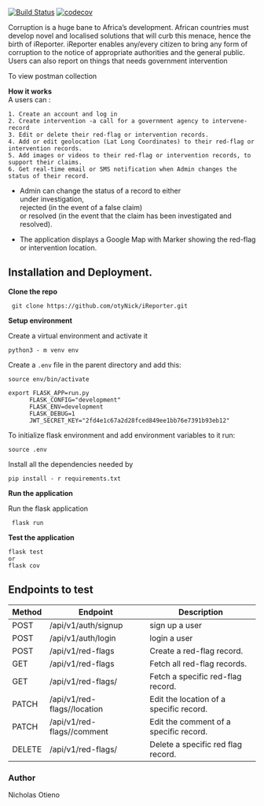 [![Build Status](https://travis-ci.org/otyNick/iReporter_v2.svg?branch=master)](https://travis-ci.org/otyNick/iReporter_v2)
[![codecov](https://codecov.io/gh/otyNick/iReporter_v2/branch/master/graph/badge.svg)](https://codecov.io/gh/otyNick/iReporter_v2)

Corruption is a huge bane to Africa’s development. African countries must develop novel and localised solutions that will curb this menace, hence the birth of iReporter. iReporter enables any/every citizen to bring any form of corruption to the notice of appropriate authorities and the general public. Users can also report on things that needs government intervention

To view postman collection


**How it works**  
A users can :
```
1. Create an account and log in
2. Create intervention -a call for a government agency to intervene- record
3. Edit or delete their red-flag or intervention records.
4. Add or edit geolocation (Lat Long Coordinates) to their red-flag or intervention records.
5. Add images or videos to their red-flag or intervention records, to support their claims.
6. Get real-time email or SMS notification when Admin changes the status of their record.
```
- Admin can change the status of a record to either  
under investigation,  
rejected (in the event of a false claim)  
or resolved (in the event that the claim has been investigated and resolved).

- The application displays a Google Map with Marker showing the red-flag or intervention location.




## Installation and Deployment.

**Clone the repo**

```.env
 git clone https://github.com/otyNick/iReporter.git
```

**Setup environment**

Create a virtual environment and activate it
 ```.env
 python3 - m venv env
 ```
 Create a ```.env``` file in the parent directory and add this:
 ```..env
 source env/bin/activate

 export FLASK_APP=run.py
       FLASK_CONFIG="development"
       FLASK_ENV=development
       FLASK_DEBUG=1
       JWT_SECRET_KEY="2fd4e1c67a2d28fced849ee1bb76e7391b93eb12"
 ```
 To initialize flask environment and add environment variables to it run:
 ```.env
 source .env
 ```
 Install all the dependencies needed by
 ```..env
 pip install - r requirements.txt
 ```
 **Run the application**

 Run the flask application
 ```.env
  flask run
 ```

**Test the application**
 ```.env
flask test
or
flask cov
```

## Endpoints to test

| Method | Endpoint                                    | Description                                    |
| ------ | ------------------------------------------- | ---------------------------------------------- |
| POST   | /api/v1/auth/signup                         | sign up a user                                 |
| POST   | /api/v1/auth/login                          | login a user                                   |
| POST   | /api/v1/red-flags                           | Create a red-flag record.                      |
| GET    | /api/v1/red-flags                           | Fetch all red-flag records.                    |
| GET    | /api/v1/red-flags/<red-flag-id>             | Fetch a specific red-flag record.              |
| PATCH  | /api/v1/red-flags/<red-flag-id>/location    | Edit the location of a specific record.        |
| PATCH  | /api/v1/red-flags/<red-flag-id>/comment     | Edit the comment of a specific record.         |
| DELETE | /api/v1/red-flags/<red-flag-id>             | Delete a specific red flag record.             |

### Author

Nicholas Otieno
